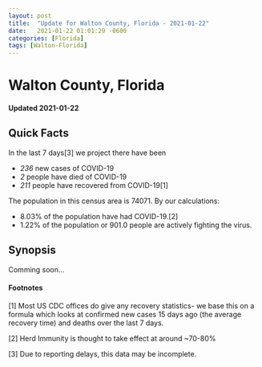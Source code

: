 ```yaml
---
layout: post
title:  "Update for Walton County, Florida - 2021-01-22"
date:   2021-01-22 01:01:29 -0600
categories: [Florida]
tags: [Walton-Florida]
---
```


# Walton County, Florida
#### Updated 2021-01-22

## Quick Facts

In the last 7 days[3] we project there have been
- *236* new cases of COVID-19
- *2* people have died of COVID-19
- *211* people have recovered from COVID-19[1]

The population in this census area is 74071. By our calculations:
- 8.03% of the population have had COVID-19.[2]
- 1.22% of the population or 901.0 people are actively fighting the virus.

## Synopsis

Comming soon...


#### Footnotes

[1] Most US CDC offices do give any recovery statistics- we base this on a formula which looks at confirmed new cases
15 days ago (the average recovery time) and deaths over the last 7 days.

[2] Herd Immunity is thought to take effect at around ~70-80%

[3] Due to reporting delays, this data may be incomplete.
 
    
